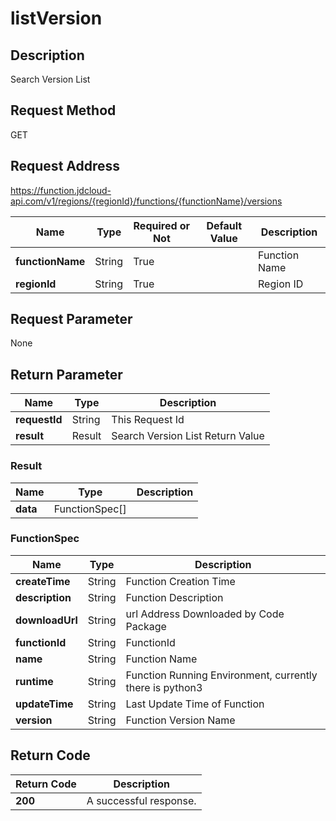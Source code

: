# listVersion


## Description
Search Version List

## Request Method
GET

## Request Address
https://function.jdcloud-api.com/v1/regions/{regionId}/functions/{functionName}/versions

|Name|Type|Required or Not|Default Value|Description|
|---|---|---|---|---|
|**functionName**|String|True| |Function Name|
|**regionId**|String|True| |Region ID|

## Request Parameter
None


## Return Parameter
|Name|Type|Description|
|---|---|---|
|**requestId**|String|This Request Id|
|**result**|Result|Search Version List Return Value|

### Result
|Name|Type|Description|
|---|---|---|
|**data**|FunctionSpec[]| |
### FunctionSpec
|Name|Type|Description|
|---|---|---|
|**createTime**|String|Function Creation Time|
|**description**|String|Function Description|
|**downloadUrl**|String|url Address Downloaded by Code Package|
|**functionId**|String|FunctionId|
|**name**|String|Function Name|
|**runtime**|String|Function Running Environment, currently there is python3|
|**updateTime**|String|Last Update Time of Function|
|**version**|String|Function Version Name|

## Return Code
|Return Code|Description|
|---|---|
|**200**|A successful response.|
